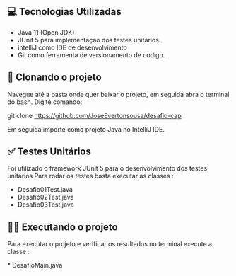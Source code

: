 <h2>💻 Tecnologias Utilizadas</h2>

<p stle="align:left">

* Java 11 (Open JDK) 
* JUnit 5 para implementaçao dos testes unitários.
* intelliJ como IDE de desenvolvimento
* Git como ferramenta de versionamento de codigo.
</p>


<h2>💾 Clonando o projeto</h2>

<p>
Navegue até a pasta onde quer baixar o projeto, em seguida abra o terminal do bash.
Digite comando:</p>
<p>

git clone  https://github.com/JoseEvertonsousa/desafio-cap

</p>
<p>Em seguida importe como projeto Java no IntelliJ IDE.
</p>

<h2> ✅ Testes Unitários</h2>

<p>

Foi utilizado o framework JUnit 5 para o desenvolvimento dos testes unitários
Para rodar os testes basta executar as classes :
  * Desafio01Test.java
  * Desafio02Test.java
  * Desafio03Test.java

</p>
<h2>🧑‍💻 Executando o projeto</h2>
</p>

<p>
Para executar o projeto e verificar os resultados no terminal execute a classe :</p>
* DesafioMain.java

